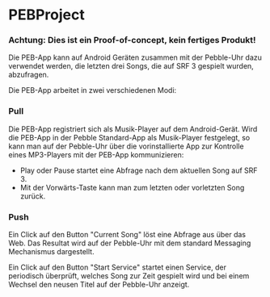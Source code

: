 PEBProject
==========


### Achtung: Dies ist ein Proof-of-concept, kein fertiges Produkt!


Die PEB-App kann auf Android Geräten zusammen mit der Pebble-Uhr dazu verwendet werden,
die letzten drei Songs, die auf SRF 3 gespielt wurden, abzufragen.

Die PEB-App arbeitet in zwei verschiedenen Modi:


### Pull
Die PEB-App registriert sich als Musik-Player auf dem Android-Gerät. Wird die PEB-App in der Pebble Standard-App
als Musik-Player festgelegt, so kann man auf der Pebble-Uhr über die vorinstallierte App zur Kontrolle eines MP3-Players mit der 
PEB-App kommunizieren:
   - Play oder Pause startet eine Abfrage nach dem aktuellen Song auf SRF 3.
   - Mit der Vorwärts-Taste kann man zum letzten oder vorletzten Song zurück.
   
### Push
Ein Click auf den Button "Current Song" löst eine Abfrage aus über das Web. Das Resultat wird auf der Pebble-Uhr mit dem
standard Messaging Mechanismus dargestellt.

Ein Click auf den Button "Start Service" startet einen Service, der periodisch überprüft, welches Song zur Zeit gespielt
wird und bei einem Wechsel den neusen Titel auf der Pebble-Uhr anzeigt.



